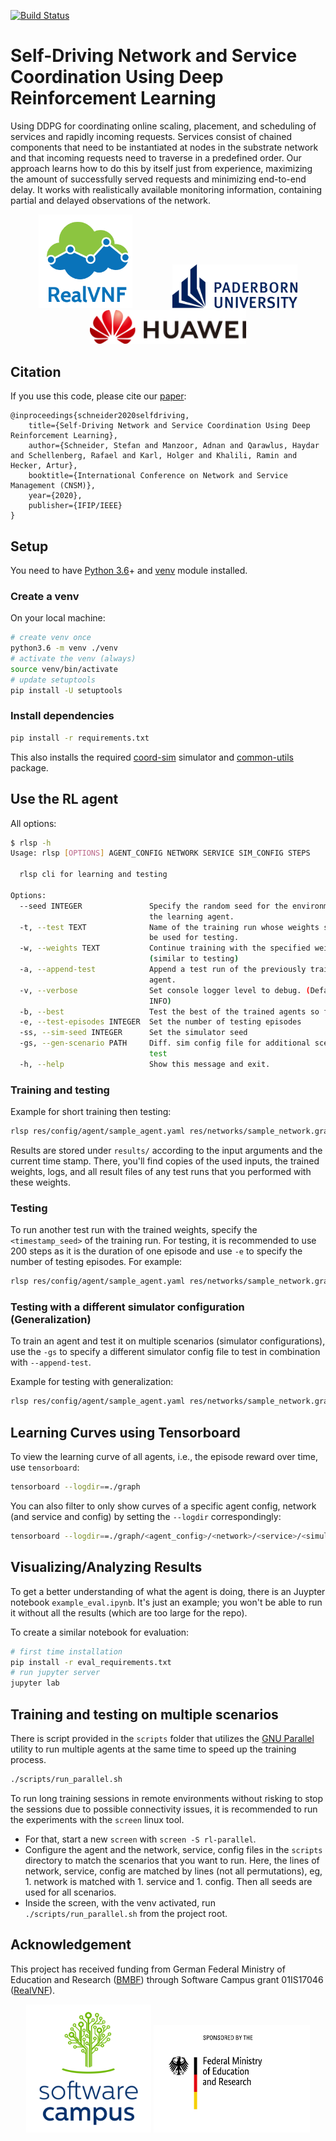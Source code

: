 [![Build Status](https://travis-ci.com/RealVNF/deep-rl-network-service-coordination.svg?token=NVCqJRthxojczFXPsprz&branch=master)](https://travis-ci.com/RealVNF/deep-rl-network-service-coordination)

# Self-Driving Network and Service Coordination Using Deep Reinforcement Learning

Using DDPG for coordinating online scaling, placement, and scheduling of services and rapidly incoming requests. 
Services consist of chained components that need to be instantiated at nodes in the substrate network and that incoming requests need to traverse in a predefined order.
Our approach learns how to do this by itself just from experience, maximizing the amount of successfully served requests and minimizing end-to-end delay.
It works with realistically available monitoring information, containing partial and delayed observations of the network.

<p align="center">
  <img src="docs/realvnf_logo.png" height="150" hspace="30"/>
	<img src="docs/upb.png" width="200" hspace="30"/>
	<img src="docs/huawei_horizontal.png" width="250" hspace="30"/>
</p>

## Citation

If you use this code, please cite our [paper](http://dl.ifip.org/db/conf/cnsm/cnsm2020/1570659307.pdf):

```
@inproceedings{schneider2020selfdriving,
	title={Self-Driving Network and Service Coordination Using Deep Reinforcement Learning},
	author={Schneider, Stefan and Manzoor, Adnan and Qarawlus, Haydar and Schellenberg, Rafael and Karl, Holger and Khalili, Ramin and Hecker, Artur},
	booktitle={International Conference on Network and Service Management (CNSM)},
	year={2020},
	publisher={IFIP/IEEE}
}
```

## Setup

You need to have [Python 3.6](https://www.python.org/downloads/release/)+ and [venv](https://docs.python.org/3/library/venv.html) module installed.

### Create a venv

On your local machine:

```bash
# create venv once
python3.6 -m venv ./venv
# activate the venv (always)
source venv/bin/activate
# update setuptools
pip install -U setuptools
```

### Install dependencies

```bash
pip install -r requirements.txt
```

This also installs the required [coord-sim](https://github.com/RealVNF/coord-sim/tree/cnsm2020) simulator and [common-utils](https://github.com/RealVNF/common-utils/tree/cnsm2020) package.

## Use the RL agent

All options:

```bash
$ rlsp -h
Usage: rlsp [OPTIONS] AGENT_CONFIG NETWORK SERVICE SIM_CONFIG STEPS

  rlsp cli for learning and testing

Options:
  --seed INTEGER               Specify the random seed for the environment and
                               the learning agent.
  -t, --test TEXT              Name of the training run whose weights should
                               be used for testing.
  -w, --weights TEXT           Continue training with the specified weights
                               (similar to testing)
  -a, --append-test            Append a test run of the previously trained
                               agent.
  -v, --verbose                Set console logger level to debug. (Default is
                               INFO)
  -b, --best                   Test the best of the trained agents so far.
  -e, --test-episodes INTEGER  Set the number of testing episodes
  -ss, --sim-seed INTEGER      Set the simulator seed
  -gs, --gen-scenario PATH     Diff. sim config file for additional scenario
                               test
  -h, --help                   Show this message and exit.
```

### Training and testing

Example for short training then testing:

```bash
rlsp res/config/agent/sample_agent.yaml res/networks/sample_network.graphml res/service_functions/abc.yaml res/config/simulator/sample_config.yaml 1000 --append-test
```

Results are stored under `results/` according to the input arguments and the current time stamp.
There, you'll find copies of the used inputs, the trained weights, logs, and all result files of any test runs that you performed with these weights.

### Testing

To run another test run with the trained weights, specify the `<timestamp_seed>` of the training run. For testing, it is recommended to use 200 steps as it is the duration of one episode and use `-e` to specify the number of testing episodes.
For example:

```bash
rlsp res/config/agent/sample_agent.yaml res/networks/sample_network.graphml res/service_functions/abc.yaml res/config/simulator/sample_config.yaml 200 -t <timestamp_seed> -e 1
```

### Testing with a different simulator configuration (Generalization)

To train an agent and test it on multiple scenarios (simulator configurations), use the `-gs` to specify a different simulator config file to test in combination with `--append-test`.

Example for testing with generalization:

```bash
rlsp res/config/agent/sample_agent.yaml res/networks/sample_network.graphml res/service_functions/abc.yaml res/config/simulator/sample_config.yaml 1000 --append-test -gs res/config/simulator/sample_config.yaml
```

## Learning Curves using Tensorboard

To view the learning curve of all agents, i.e., the episode reward over time, use `tensorboard`:

```bash
tensorboard --logdir==./graph
```

You can also filter to only show curves of a specific agent config, network (and service and config) by setting the `--logdir` correspondingly:

```bash
tensorboard --logdir==./graph/<agent_config>/<network>/<service>/<simulator_config>
```

## Visualizing/Analyzing Results

To get a better understanding of what the agent is doing, there is an Juypter notebook `example_eval.ipynb`.
It's just an example; you won't be able to run it without all the results (which are too large for the repo).

To create a similar notebook for evaluation:

```bash
# first time installation
pip install -r eval_requirements.txt
# run jupyter server
jupyter lab
```

## Training and testing on multiple scenarios

There is script provided in the `scripts` folder that utilizes the [GNU Parallel](https://www.gnu.org/software/parallel/) utility to run multiple agents at the same time to speed up the training process.

```bash
./scripts/run_parallel.sh
```

To run long training sessions in remote environments without risking to stop the sessions due to possible connectivity issues, it is recommended to run the experiments with the `screen` linux tool.

- For that, start a new `screen` with `screen -S rl-parallel`.
- Configure the agent and the network, service, config files in the `scripts` directory to match the scenarios that you want to run. Here, the lines of network, service, config are matched by lines (not all permutations), eg, 1. network is matched with 1. service and 1. config. Then all seeds are used for all scenarios.
- Inside the screen, with the venv activated, run `./scripts/run_parallel.sh` from the project root.

## Acknowledgement

This project has received funding from German Federal Ministry of Education and Research ([BMBF](https://www.bmbf.de/)) through Software Campus grant 01IS17046 ([RealVNF](https://realvnf.github.io/)).

<p align="center">
	<img src="docs/software_campus.png" width="200"/>
	<img src="docs/BMBF_sponsored_by.jpg" width="250"/>
</p>
